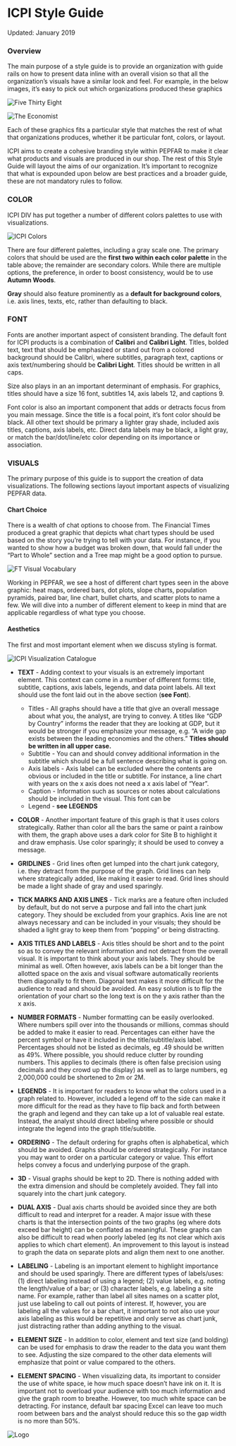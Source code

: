 ICPI Style Guide
================
Updated: January 2019

### Overview

The main purpose of a style guide is to provide an organization with
guide rails on how to present data inline with an overall vision so that
all the organization’s visuals have a similar look and feel. For
example, in the below images, it’s easy to pick out which organizations
produced these graphics

![Five Thirty Eight](RefImages/fivethirtyeight.png)

![The Economist](RefImages/theeconomist.png)

Each of these graphics fits a particular style that matches the rest of
what that organizations produces, whether it be particular font, colors,
or layout.

ICPI aims to create a cohesive branding style within PEPFAR to make it
clear what products and visuals are produced in our shop. The rest of
this Style Guide will layout the aims of our organization. It’s
important to recognize that what is expounded upon below are best
practices and a broader guide, these are not mandatory rules to follow.

### COLOR

ICPI DIV has put together a number of different colors palettes to use
with visualizations.

![ICPI Colors](RefImages/icpi_colors.png)

There are four different palettes, including a gray scale one. The
primary colors that should be used are the **first two within each color
palette** in the table above; the remainder are secondary colors. While
there are multiple options, the preference, in order to boost
consistency, would be to use **Autumn Woods**.

**Gray** should also feature prominently as a **default for background
colors**, i.e. axis lines, texts, etc, rather than defaulting to black.

### FONT

Fonts are another important aspect of consistent branding. The default
font for ICPI products is a combination of **Calibri** and **Calibri
Light**. Titles, bolded text, text that should be emphasized or stand
out from a colored background should be Calibri, where subtitles,
paragraph text, captions or axis text/numbering should be **Calibri
Light**. Titles should be written in all caps.

Size also plays in an an important determinant of emphasis. For
graphics, titles should have a size 16 font, subtitles 14, axis labels
12, and captions 9.

Font color is also an important component that adds or detracts focus
from you main message. Since the title is a focal point, it’s font color
should be black. All other text should be primary a lighter gray shade,
included axis titles, captions, axis labels, etc. Direct data labels may
be black, a light gray, or match the bar/dot/line/etc color depending on
its importance or association.

### VISUALS

The primary purpose of this guide is to support the creation of data
visualizations. The following sections layout important aspects of
visualizing PEPFAR data.

#### Chart Choice

There is a wealth of chat options to choose from. The Financial Times
produced a great graphic that depicts what chart types should be used
based on the story you’re trying to tell with your data. For instance,
if you wanted to show how a budget was broken down, that would fall
under the “Part to Whole” section and a Tree map might be a good option
to pursue.

![FT Visual Vocabulary](RefImages/ft_visualvocabulary.png)

Working in PEPFAR, we see a host of different chart types seen in the
above graphic: heat maps, ordered bars, dot plots, slope charts,
population pyramids, paired bar, line chart, bullet charts, and scatter
plots to name a few. We will dive into a number of different element to
keep in mind that are applicable regardless of what type you choose.

#### Aesthetics

The first and most important element when we discuss styling is format.

![ICPI Visualization Catalogue](RefImages/viz_catalogue.png)

  - **TEXT** - Adding context to your visuals is an extremely important
    element. This context can come in a number of different forms:
    title, subtitle, captions, axis labels, legends, and data point
    labels. All text should use the font laid out in the above section
    (**see Font**).
    
      - Titles - All graphs should have a title that give an overall
        message about what you, the analyst, are trying to convey. A
        titles like “GDP by Country” informs the reader that they are
        looking at GDP, but it would be stronger if you emphasize your
        message, e.g. “A wide gap exists between the leading economies
        and the others.” **Titles should be written in all upper case.**
      - Subtitle - You can and should convey additional information in
        the subtitle which should be a full sentence describing what is
        going on.
      - Axis labels - Axis label can be excluded where the contents are
        obvious or included in the title or subtitle. For instance, a
        line chart with years on the x axis does not need a x axis label
        of “Year”.
      - Caption - Information such as sources or notes about
        calculations should be included in the visual. This font can be
      - Legend - **see LEGENDS**

  - **COLOR** - Another important feature of this graph is that it uses
    colors strategically. Rather than color all the bars the same or
    paint a rainbow with them, the graph above uses a dark color for
    Site B to highlight it and draw emphasis. Use color sparingly; it
    should be used to convey a message.

  - **GRIDLINES** - Grid lines often get lumped into the chart junk
    category, i.e. they detract from the purpose of the graph. Grid
    lines can help where strategically added, like making it easier to
    read. Grid lines should be made a light shade of gray and used
    sparingly.

  - **TICK MARKS AND AXIS LINES** - Tick marks are a feature often
    included by default, but do not serve a purpose and fall into the
    chart junk category. They should be excluded from your graphics.
    Axis line are not always necessary and can be included in your
    visuals; they should be shaded a light gray to keep them from
    “popping” or being distracting.

  - **AXIS TITLES AND LABELS** - Axis titles should be short and to the
    point so as to convey the relevant information and not detract from
    the overall visual. It is important to think about your axis labels.
    They should be minimal as well. Often however, axis labels can be a
    bit longer than the allotted space on the axis and visual software
    automatically reorients them diagonally to fit them. Diagonal text
    makes it more difficult for the audience to read and should be
    avoided. An easy solution is to flip the orientation of your chart
    so the long text is on the y axis rather than the x axis.

  - **NUMBER FORMATS** - Number formatting can be easily overlooked.
    Where numbers spill over into the thousands or millions, commas
    should be added to make it easier to read. Percentages can either
    have the percent symbol or have it included in the
    title/subtitle/axis label. Percentages should not be listed as
    decimals, eg .49 should be written as 49%. Where possible, you
    should reduce clutter by rounding numbers. This applies to decimals
    (there is often false precision using decimals and they crowd up the
    display) as well as to large numbers, eg 2,000,000 could be
    shortened to 2m or 2M.

  - **LEGENDS** - It is important for readers to know what the colors
    used in a graph related to. However, included a legend off to the
    side can make it more difficult for the read as they have to flip
    back and forth between the graph and legend and they can take up a
    lot of valuable real estate. Instead, the analyst should direct
    labeling where possible or should integrate the legend into the
    graph title/subtitle.

  - **ORDERING** - The default ordering for graphs often is
    alphabetical, which should be avoided. Graphs should be ordered
    strategically. For instance you may want to order on a particular
    category or value. This effort helps convey a focus and underlying
    purpose of the graph.

  - **3D** - Visual graphs should be kept to 2D. There is nothing added
    with the extra dimension and should be completely avoided. They fall
    into squarely into the chart junk category.

  - **DUAL AXIS** - Dual axis charts should be avoided since they are
    both difficult to read and interpret for a reader. A major issue
    with these charts is that the intersection points of the two graphs
    (eg where dots exceed bar height) can be conflated as meaningful.
    These graphs can also be difficult to read when poorly labeled (eg
    its not clear which axis applies to which chart element). An
    improvement to this layout is instead to graph the data on separate
    plots and align them next to one another.

  - **LABELING** - Labeling is an important element to highlight
    importance and should be used sparingly. There are different types
    of labels/uses: (1) direct labeling instead of using a legend; (2)
    value labels, e.g. noting the length/value of a bar; or (3)
    character labels, e.g. labeling a site name. For example, rather
    than label all sites names on a scatter plot, just use labeling to
    call out points of interest. If, however, you are labeling all the
    values for a bar chart, it important to not also use your axis
    labeling as this would be repetitive and only serve as chart junk,
    just distracting rather than adding anything to the visual.

  - **ELEMENT SIZE** - In addition to color, element and text size (and
    bolding) can be used for emphasis to draw the reader to the data you
    want them to see. Adjusting the size compared to the other data
    elements will emphasize that point or value compared to the others.

  - **ELEMENT SPACING** - When visualizing data, its important to
    consider the use of white space, ie how much space doesn’t have ink
    on it. It is important not to overload your audience with too much
    information and give the graph room to breathe. However, too much
    white space can be detracting. For instance, default bar spacing
    Excel can leave too much room between bars and the analyst should
    reduce this so the gap width is no more than 50%.

![Logo](RefImages/logo.png)
